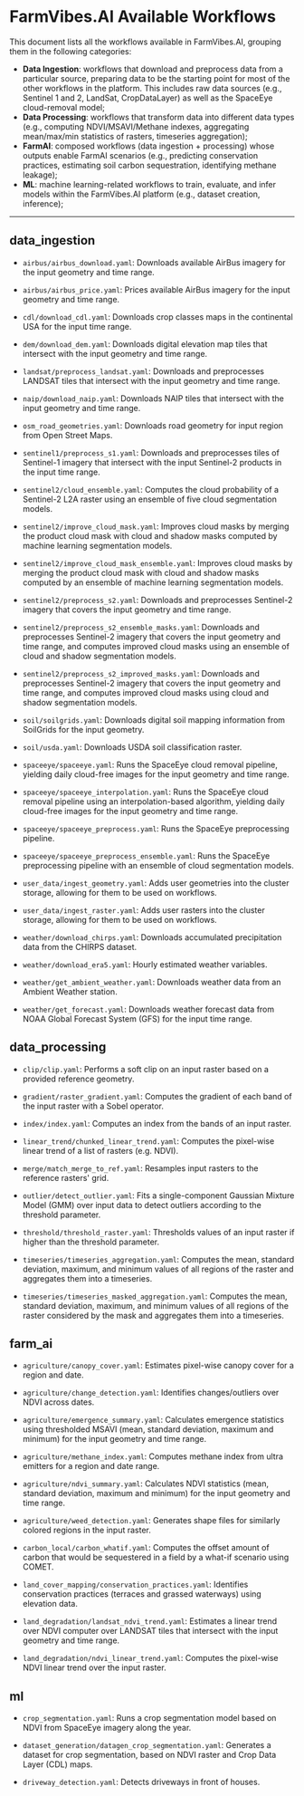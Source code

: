# FarmVibes.AI Available Workflows

This document lists all the workflows available in FarmVibes.AI, grouping them in the following categories:

- **Data Ingestion**: workflows that download and preprocess data from a particular source, preparing data to be the starting point for most of the other workflows in the platform.
This includes raw data sources (e.g., Sentinel 1 and 2, LandSat, CropDataLayer) as well as the SpaceEye cloud-removal model;
- **Data Processing**: workflows that transform data into different data types (e.g., computing NDVI/MSAVI/Methane indexes, aggregating mean/max/min statistics of rasters, timeseries aggregation);
- **FarmAI**:  composed workflows (data ingestion + processing) whose outputs enable FarmAI scenarios (e.g., predicting conservation practices, estimating soil carbon sequestration, identifying methane leakage);
- **ML**: machine learning-related workflows to train, evaluate, and infer models within the FarmVibes.AI platform (e.g., dataset creation, inference);

---------

## data_ingestion

- `airbus/airbus_download.yaml`: Downloads available AirBus imagery for the input geometry and time range.

- `airbus/airbus_price.yaml`: Prices available AirBus imagery for the input geometry and time range.

- `cdl/download_cdl.yaml`: Downloads crop classes maps in the continental USA for the input time range.

- `dem/download_dem.yaml`: Downloads digital elevation map tiles that intersect with the input geometry and time range.

- `landsat/preprocess_landsat.yaml`: Downloads and preprocesses LANDSAT tiles that intersect with the input geometry and time range.

- `naip/download_naip.yaml`: Downloads NAIP tiles that intersect with the input geometry and time range.

- `osm_road_geometries.yaml`: Downloads road geometry for input region from Open Street Maps.

- `sentinel1/preprocess_s1.yaml`: Downloads and preprocesses tiles of Sentinel-1 imagery that intersect with the input Sentinel-2 products in the input time range.

- `sentinel2/cloud_ensemble.yaml`: Computes the cloud probability of a Sentinel-2 L2A raster using an ensemble of five cloud segmentation models.

- `sentinel2/improve_cloud_mask.yaml`: Improves cloud masks by merging the product cloud mask with cloud and shadow masks computed by machine learning segmentation models.

- `sentinel2/improve_cloud_mask_ensemble.yaml`: Improves cloud masks by merging the product cloud mask with cloud and shadow masks computed by an ensemble of machine learning segmentation models.

- `sentinel2/preprocess_s2.yaml`: Downloads and preprocesses Sentinel-2 imagery that covers the input geometry and time range.

- `sentinel2/preprocess_s2_ensemble_masks.yaml`: Downloads and preprocesses Sentinel-2 imagery that covers the input geometry and time range, and computes improved cloud masks using an ensemble of cloud and shadow segmentation models.

- `sentinel2/preprocess_s2_improved_masks.yaml`: Downloads and preprocesses Sentinel-2 imagery that covers the input geometry and time range, and computes improved cloud masks using cloud and shadow segmentation models.

- `soil/soilgrids.yaml`: Downloads digital soil mapping information from SoilGrids for the input geometry.

- `soil/usda.yaml`: Downloads USDA soil classification raster.

- `spaceeye/spaceeye.yaml`: Runs the SpaceEye cloud removal pipeline, yielding daily cloud-free images for the input geometry and time range.

- `spaceeye/spaceeye_interpolation.yaml`: Runs the SpaceEye cloud removal pipeline using an interpolation-based algorithm, yielding daily cloud-free images for the input geometry and time range.

- `spaceeye/spaceeye_preprocess.yaml`: Runs the SpaceEye preprocessing pipeline.

- `spaceeye/spaceeye_preprocess_ensemble.yaml`: Runs the SpaceEye preprocessing pipeline with an ensemble of cloud segmentation models.

- `user_data/ingest_geometry.yaml`: Adds user geometries into the cluster storage, allowing for them to be used on workflows.

- `user_data/ingest_raster.yaml`: Adds user rasters into the cluster storage, allowing for them to be used on workflows.

- `weather/download_chirps.yaml`: Downloads accumulated precipitation data from the CHIRPS dataset.

- `weather/download_era5.yaml`: Hourly estimated weather variables.

- `weather/get_ambient_weather.yaml`: Downloads weather data from an Ambient Weather station.

- `weather/get_forecast.yaml`: Downloads weather forecast data from NOAA Global Forecast System (GFS) for the input time range.


## data_processing

- `clip/clip.yaml`: Performs a soft clip on an input raster based on a provided reference geometry.

- `gradient/raster_gradient.yaml`: Computes the gradient of each band of the input raster with a Sobel operator.

- `index/index.yaml`: Computes an index from the bands of an input raster.

- `linear_trend/chunked_linear_trend.yaml`: Computes the pixel-wise linear trend of a list of rasters (e.g. NDVI).

- `merge/match_merge_to_ref.yaml`: Resamples input rasters to the reference rasters' grid.

- `outlier/detect_outlier.yaml`: Fits a single-component Gaussian Mixture Model (GMM) over input data to detect outliers according to the threshold parameter.

- `threshold/threshold_raster.yaml`: Thresholds values of an input raster if higher than the threshold parameter.

- `timeseries/timeseries_aggregation.yaml`: Computes the mean, standard deviation, maximum, and minimum values of all regions of the raster and aggregates them into a timeseries.

- `timeseries/timeseries_masked_aggregation.yaml`: Computes the mean, standard deviation, maximum, and minimum values of all regions of the raster considered by the mask and aggregates them into a timeseries.


## farm_ai

- `agriculture/canopy_cover.yaml`: Estimates pixel-wise canopy cover for a region and date.

- `agriculture/change_detection.yaml`: Identifies changes/outliers over NDVI across dates.

- `agriculture/emergence_summary.yaml`: Calculates emergence statistics using thresholded MSAVI (mean, standard deviation, maximum and minimum) for the input geometry and time range.

- `agriculture/methane_index.yaml`: Computes methane index from ultra emitters for a region and date range.

- `agriculture/ndvi_summary.yaml`: Calculates NDVI statistics (mean, standard deviation, maximum and minimum) for the input geometry and time range.

- `agriculture/weed_detection.yaml`: Generates shape files for similarly colored regions in the input raster.

- `carbon_local/carbon_whatif.yaml`: Computes the offset amount of carbon that would be sequestered in a field by a what-if scenario using COMET.

- `land_cover_mapping/conservation_practices.yaml`: Identifies conservation practices (terraces and grassed waterways) using elevation data.

- `land_degradation/landsat_ndvi_trend.yaml`: Estimates a linear trend over NDVI computer over LANDSAT tiles that intersect with the input geometry and time range.

- `land_degradation/ndvi_linear_trend.yaml`: Computes the pixel-wise NDVI linear trend over the input raster.


## ml

- `crop_segmentation.yaml`: Runs a crop segmentation model based on NDVI from SpaceEye imagery along the year.

- `dataset_generation/datagen_crop_segmentation.yaml`: Generates a dataset for crop segmentation, based on NDVI raster and Crop Data Layer (CDL) maps.

- `driveway_detection.yaml`: Detects driveways in front of houses.


